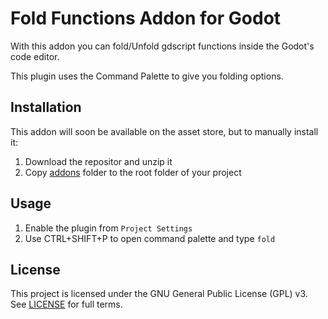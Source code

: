 # Fold Functions Addon for Godot

With this addon you can fold/Unfold gdscript functions inside the Godot's code editor.

This plugin uses the Command Palette to give you folding options.

## Installation

This addon will soon be available on the asset store, but to manually install it:

1. Download the repositor and unzip it
2. Copy [addons](addons/) folder to the root folder of your project

## Usage

1. Enable the plugin from `Project Settings`
2. Use CTRL+SHIFT+P to open command palette and type `fold`

## License

This project is licensed under the GNU General Public License (GPL) v3. See [LICENSE](LICENSE) for full terms.